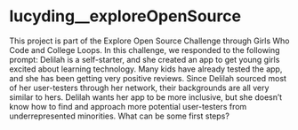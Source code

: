 # lucyding__exploreOpenSource

This project is part of the Explore Open Source Challenge through Girls Who Code and College Loops. In this challenge, we responded to the following prompt: 
Delilah is a self-starter, and she created an app to get young girls excited about learning technology. Many kids have already tested the app, and she has been getting very positive reviews. 
Since Delilah sourced most of her user-testers through her network, their backgrounds are all very similar to hers. Delilah wants her app to be more inclusive, but she doesn’t know how to find and approach more potential user-testers from underrepresented minorities. What can be some first steps?
